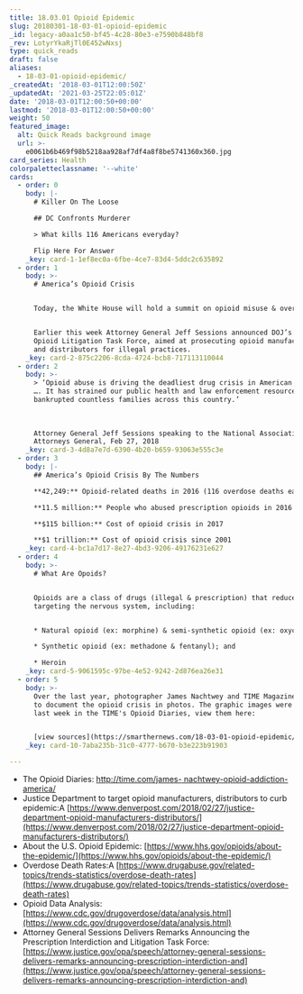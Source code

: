 ```yaml
---
title: 18.03.01 Opioid Epidemic
slug: 20180301-18-03-01-opioid-epidemic
_id: legacy-a0aa1c50-bf45-4c28-80e3-e7590b848bf8
_rev: LotyrYkaRjTl0E452wNxsj
type: quick_reads
draft: false
aliases:
  - 18-03-01-opioid-epidemic/
_createdAt: '2018-03-01T12:00:50Z'
_updatedAt: '2021-03-25T22:05:01Z'
date: '2018-03-01T12:00:50+00:00'
lastmod: '2018-03-01T12:00:50+00:00'
weight: 50
featured_image:
  alt: Quick Reads background image
  url: >-
    e0061b6b469f98b5218aa928af7df4a8f8be5741360x360.jpg
card_series: Health
colorpaletteclassname: '--white'
cards:
  - order: 0
    body: |-
      # Killer On The Loose

      ## DC Confronts Murderer

      > What kills 116 Americans everyday?

      Flip Here For Answer
    _key: card-1-1ef8ec0a-6fbe-4ce7-83d4-5ddc2c635892
  - order: 1
    body: >-
      # America’s Opioid Crisis


      Today, the White House will hold a summit on opioid misuse & overdoses.


      Earlier this week Attorney General Jeff Sessions announced DOJ’s new
      Opioid Litigation Task Force, aimed at prosecuting opioid manufacturers
      and distributors for illegal practices.
    _key: card-2-875c2206-8cda-4724-bcb8-717113110044
  - order: 2
    body: >-
      > ‘Opioid abuse is driving the deadliest drug crisis in American history
      …. It has strained our public health and law enforcement resources and
      bankrupted countless families across this country.’  
        
        
        
      Attorney General Jeff Sessions speaking to the National Association of
      Attorneys General, Feb 27, 2018
    _key: card-3-4d8a7e7d-6390-4b20-b659-93063e555c3e
  - order: 3
    body: |-
      ## America’s Opioid Crisis By The Numbers

      **42,249:** Opioid-related deaths in 2016 (116 overdose deaths each day)

      **11.5 million:** People who abused prescription opioids in 2016

      **$115 billion:** Cost of opioid crisis in 2017

      **$1 trillion:** Cost of opioid crisis since 2001
    _key: card-4-bc1a7d17-8e27-4bd3-9206-49176231e627
  - order: 4
    body: >-
      # What Are Opoids?


      Opioids are a class of drugs (illegal & prescription) that reduce pain by
      targeting the nervous system, including:


      * Natural opioid (ex: morphine) & semi-synthetic opioid (ex: oxycodone);

      * Synthetic opioid (ex: methadone & fentanyl); and

      * Heroin
    _key: card-5-9061595c-97be-4e52-9242-2d876ea26e31
  - order: 5
    body: >-
      Over the last year, photographer James Nachtwey and TIME Magazine set out
      to document the opioid crisis in photos. The graphic images were published
      last week in the TIME's Opioid Diaries, view them here:


      [view sources](https://smarthernews.com/18-03-01-opioid-epidemic/)
    _key: card-10-7aba235b-31c0-4777-b670-b3e223b91903

---
```

* The Opioid Diaries: [http://time.com/james- nachtwey-opioid-addiction- america/](http://time.com/james-)
* Justice Department to target opioid manufacturers, distributors to curb epidemic:A [https://www.denverpost.com/2018/02/27/justice-department-opioid-manufacturers-distributors/](https://www.denverpost.com/2018/02/27/justice-department-opioid-manufacturers-distributors/)
* About the U.S. Opioid Epidemic: [https://www.hhs.gov/opioids/about-the-epidemic/](https://www.hhs.gov/opioids/about-the-epidemic/)
* Overdose Death Rates:A [https://www.drugabuse.gov/related-topics/trends-statistics/overdose-death-rates](https://www.drugabuse.gov/related-topics/trends-statistics/overdose-death-rates)
* Opioid Data Analysis: [https://www.cdc.gov/drugoverdose/data/analysis.html](https://www.cdc.gov/drugoverdose/data/analysis.html)
* Attorney General Sessions Delivers Remarks Announcing the Prescription Interdiction and Litigation Task Force: [https://www.justice.gov/opa/speech/attorney-general-sessions-delivers-remarks-announcing-prescription-interdiction-and](https://www.justice.gov/opa/speech/attorney-general-sessions-delivers-remarks-announcing-prescription-interdiction-and)